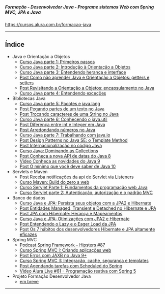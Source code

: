 ##### Formação - Desenvolvedor Java - Programe sistemas Web com Spring MVC, JPA e Java

https://cursos.alura.com.br/formacao-java

---

## <a name="indice">Índice</a>

- Java e Orientação a Objetos
    - [Curso Java parte 1: Primeiros passos](#parte11)   
    - [Curso Java parte 2: Introdução à Orientação a Objetos](#parte12)   
    - [Curso Java parte 3: Entendendo herança e interface](#parte13)   
    - [Post Como não aprender Java e Orientação a Objetos: getters e setters](#parte14)   
    - [Post Revisitando a Orientação a Objetos: encapsulamento no Java](#parte15)   
    - [Curso Java parte 4: Entendendo exceções](#parte16)   
- Bibliotecas Java
    - [Curso Java parte 5: Pacotes e java.lang](#parte21)   
    - [Post Pegando partes de um texto no Java](#parte22)   
    - [Post Trocando caracteres de uma String no Java](#parte23)   
    - [Curso Java parte 6: Conhecendo o java.util](#parte24)   
    - [Post Diferença entre int e Integer em Java](#parte25)   
    - [Post Arredondando números no Java](#parte26)   
    - [Curso Java parte 7: Trabalhando com java.io](#parte27)   
    - [Post Design Patterns no Java SE: o Template Method](#parte28)   
    - [Post Internacionalização no código Java](#parte29)   
    - [Curso Java: Dominando as Collections](#parte30)   
    - [Post Conheça a nova API de datas do Java 8](#parte31)   
    - [Video Conheça as novidades do Java 9](#parte32)   
    - [Post O mínimo que você deve saber de Java 10](#parte33)   
- Servlets e Maven  
    - [Post Receba notificações da api de Servlet via Listeners](#parte31)   
    - [Curso Maven: Build do zero a web](#parte32)   
    - [Curso Servlet Parte 1: Fundamentos da programação web Java](#parte33)   
    - [Curso Servlet parte 2: Autenticação, autorização e o padrão MVC](#parte34)   
- Banco de dados
    - [Curso Java e JPA: Persista seus objetos com a JPA2 e Hibernate](#parte41)   
    - [Post Entidades Managed, Transient e Detached no Hibernate e JPA](#parte42)   
    - [Post JPA com Hibernate: Herança e Mapeamentos](#parte43)   
    - [Curso Java e JPA: Otimizações com JPA2 e Hibernate](#parte44)   
    - [Post Entendendo o Lazy e o Eager Load da JPA](#parte45)   
    - [Post Os 7 hábitos dos desenvolvedores Hibernate e JPA altamente eficazes](#parte46)   
- Spring MVC
    - [Podcast Spring Framework – Hipsters #87](#parte51)   
    - [Curso Spring MVC I: Criando aplicações web](#parte52)   
    - [Post Erros com JAXB no Java 9+](#parte53)   
    - [Curso Spring MVC II: Integração, cache, segurança e templates](#parte54)   
    - [Post Agendando tarefas com Scheduled do Spring](#parte55)   
    - [Video Alura Live #61 - Programação reativa com Spring 5](#parte56)   
- Projeto Formação Desenvolvedor Java
    - [em breve](#parte61)   
---

